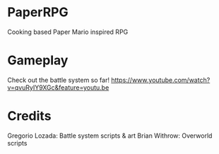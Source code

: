 # PaperRPG
Cooking based Paper Mario inspired RPG

# Gameplay
Check out the battle system so far! https://www.youtube.com/watch?v=qvuRyIY9XGc&feature=youtu.be

# Credits
Gregorio Lozada: Battle system scripts & art
Brian Withrow: Overworld scripts
